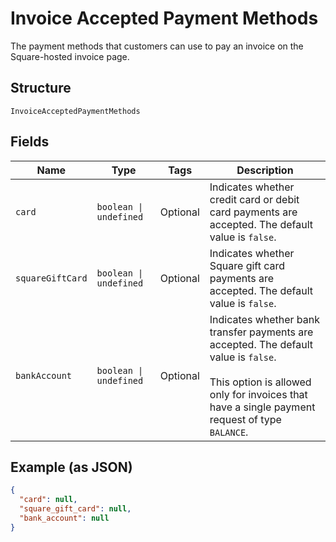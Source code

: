 
# Invoice Accepted Payment Methods

The payment methods that customers can use to pay an invoice on the Square-hosted invoice page.

## Structure

`InvoiceAcceptedPaymentMethods`

## Fields

| Name | Type | Tags | Description |
|  --- | --- | --- | --- |
| `card` | `boolean \| undefined` | Optional | Indicates whether credit card or debit card payments are accepted. The default value is `false`. |
| `squareGiftCard` | `boolean \| undefined` | Optional | Indicates whether Square gift card payments are accepted. The default value is `false`. |
| `bankAccount` | `boolean \| undefined` | Optional | Indicates whether bank transfer payments are accepted. The default value is `false`.<br><br>This option is allowed only for invoices that have a single payment request of type `BALANCE`. |

## Example (as JSON)

```json
{
  "card": null,
  "square_gift_card": null,
  "bank_account": null
}
```

